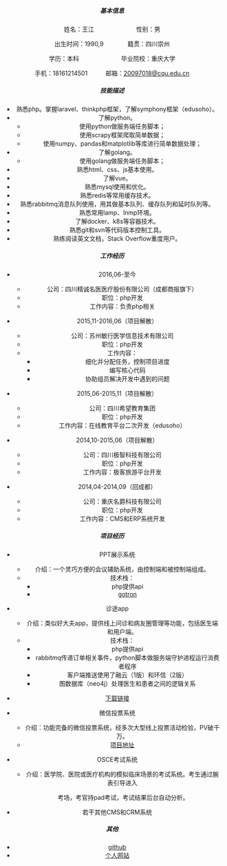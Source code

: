 <center>

##### 基本信息

姓名：王江&emsp;&emsp;&emsp;&emsp;&emsp;&emsp;&emsp;性别：男

出生时间：1990,9&emsp;&emsp;&emsp;&emsp;籍贯：四川崇州

学历：本科&emsp;&emsp;&emsp;&emsp;&emsp;&emsp;&emsp;毕业院校：重庆大学

手机：18161214501&emsp;&emsp;&emsp;邮箱：20097018@cqu.edu.cn



##### 技能描述

- 熟悉php。掌握laravel、thinkphp框架，了解symphony框架（edusoho）。
- 了解python。
  - 使用python做服务端任务脚本；
  - 使用scrapy框架爬取简单数据；
  - 使用numpy、pandas和matplotlib等库进行简单数据处理；
- 了解golang。
  - 使用golang做服务端任务脚本；
- 熟悉html、css、js基本使用。
- 了解vue。
- 熟悉mysql使用和优化。
- 熟悉redis等常用缓存技术。
- 熟悉rabbitmq消息队列使用，用其做基本队列、缓存队列和延时队列等。
- 熟悉常用lamp、lnmp环境。
- 了解docker、k8s等容器技术。
- 熟悉git和svn等代码版本控制工具。
- 熟练阅读英文文档，Stack Overflow重度用户。



##### 工作经历

- 2016,06-至今
  - 公司：四川精诚名医医疗股份有限公司（成都商报旗下）
  - 职位：php开发
  - 工作内容：负责php相关
- 2015,11-2016,06（项目解散）
  - 公司：苏州敏行医学信息技术有限公司
  - 职位：php开发
  - 工作内容：
    - 细化并分配任务，控制项目进度
    - 编写核心代码
    - 协助组员解决开发中遇到的问题

- 2015,06-2015,11（项目解散）
  - 公司：四川希望教育集团
  - 职位：php开发
  - 工作内容：在线教育平台二次开发（edusoho）
- 2014,10-2015,06（项目解散）
  - 公司：四川极智科技有限公司
  - 职位：php开发
  - 工作内容：极客旅游平台开发

- 2014,04-2014,09（回成都）
  - 公司：重庆名爵科技有限公司
  - 职位：php开发
  - 工作内容：CMS和ERP系统开发



##### 项目经历

- PPT展示系统
  - 介绍：一个灵巧方便的会议辅助系统，由控制端和被控制端组成。
  - 技术栈：
    - php提供api
    - [gotron](https://github.com/Equanox/gotron)

- 诊途app

  - 介绍：类似好大夫app，提供线上问诊和病友圈管理等功能，包括医生端和用户端。
  - 技术栈：
    - php提供api
    - rabbitmq传递订单相关事件，python脚本做服务端守护进程运行消费者程序
    - 客户端推送使用了融云（1版）和环信（2版）
    - 图数据库（neo4j）处理医生和患者之间的逻辑关系
- [下载链接](https://mp.doctorofsc.cn/appdownload/download.html)

- 微信投票系统
  - 介绍：功能完备的微信投票系统，经多次大型线上投票活动检验，PV破千万。
  - [项目地址](https://github.com/czjge/wechat-vote)

- OSCE考试系统
  
  - 介绍：医学院、医院或医疗机构的模拟临床场景的考试系统。考生通过腕表引导进入
  
    ​            考场，考官持pad考试，考试结果后台自动分析。

- 若干其他CMS和CRM系统



##### 其他

- [github](https://github.com/czjge/)
- [个人网站](https://www.czjge.cn)

</center>
